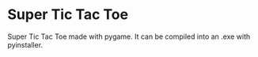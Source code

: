 # Super Tic Tac Toe
Super Tic Tac Toe made with pygame.
It can be compiled into an .exe with pyinstaller.

